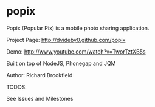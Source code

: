 popix
=====

Popix (Popular Pix) is a mobile photo sharing application.

Project Page: http://dvideby0.github.com/popix

Demo: http://www.youtube.com/watch?v=TworTztXB5s

Built on top of NodeJS, Phonegap and JQM


Author:
Richard Brookfield


TODOS:

See Issues and Milestones